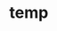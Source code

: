 # temp











































































































































